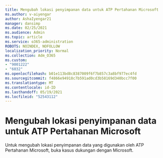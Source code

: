 ```yaml
---
title: Mengubah lokasi penyimpanan data untuk ATP Pertahanan Microsoft
ms.author: v-aiyengar
author: AshaIyengar21
manager: dansimp
ms.date: 02/25/2021
ms.audience: Admin
ms.topic: article
ms.service: o365-administration
ROBOTS: NOINDEX, NOFOLLOW
localization_priority: Normal
ms.collection: Adm_O365
ms.custom:
- "9001222"
- "6032"
ms.openlocfilehash: b01e113bd8c8387009f6f7b857c3a8bf977ec4fd
ms.sourcegitcommit: f4866e94918c7b591ad0cd3b58169d340bcc7f00
ms.translationtype: MT
ms.contentlocale: id-ID
ms.lasthandoff: 05/19/2021
ms.locfileid: "52543112"
---
```

# <a name="change-data-storage-location-for-microsoft-defender-atp"></a>Mengubah lokasi penyimpanan data untuk ATP Pertahanan Microsoft

Untuk mengubah lokasi penyimpanan data yang digunakan oleh ATP Pertahanan Microsoft, buka kasus dukungan dengan Microsoft.
